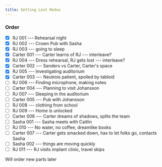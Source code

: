```yaml
---
title: Getting Lost Redux
---
```


### Order

* [X] RJ 001 --- Rehearsal night
* [X] RJ 002 --- Crown Pub with Sasha
* [X] RJ 003 --- going to sleep
* [X] Carter 001 --- Carter learns of RJ --- interleave?
* [X] RJ 004 --- Dress rehearsal, RJ gets lost --- interleave?
* [X] Carter 002 --- Sanders vs Carter, Carter's space
* [X] RJ 005 --- Investigating auditorium
* [X] Carter 003 --- Neutrois patient, spoiled by tabloid
* [ ] RJ 006 --- Finding microphone, making notes
* [ ] Carter 004 --- Planning to visit Johansson
* [ ] RJ 007 --- Sleeping in the auditorium
* [ ] Carter 005 --- Pub with Johansson
* [ ] RJ 008 --- clothing from school
* [ ] RJ 009 --- Home is unlocked
* [ ] Carter 006 --- Carter dreams of shadows, splits the team
* [ ] Sasha 001 --- Sasha meets with Caitlin
* [ ] RJ 010 --- No water, no coffee, dreamlike books
* [ ] Carter 007 --- Carter gets smacked down, has to let folks go, contacts Sasha
* [ ] Sasha 002 --- things are moving quickly
* [ ] RJ 011 --- RJ visits implant clinic, travel skips

Will order new parts later
